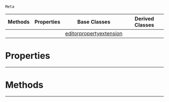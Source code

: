  `Meta`

|Methods|Properties|Base Classes|Derived Classes|
|---|---|---|---|
| | |[editorpropertyextension](https://plasmaengine.github.io/PlasmaDocs/Plasma1/C++/code_reference/class_reference/editorpropertyextension.markdown)| |


 #  Properties


---  
 #  Methods


---  
 

 